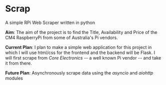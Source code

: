 # Scrap
A simple RPi Web Scraper written in python

__Aim__:
The aim of the project is to find the Title, Availability and Price of the CM4 RaspberryPi from some of Australia's Pi vendors.

__Current Plan__:
I plan to make a simple web application for this project in which I will use html/css for the frontend and the backend will be Flask.
I will first scrape from *Core Electronics* -- a well known Pi vendor -- and take it from there. 

__Future Plan__:
Asynchronously scrape data using the *asyncio* and *aiohttp* modules
